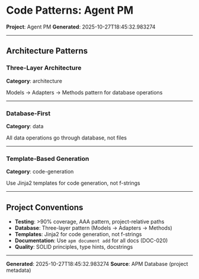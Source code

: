 # Code Patterns: Agent PM

**Project**: Agent PM
**Generated**: 2025-10-27T18:45:32.983274

---

## Architecture Patterns

### Three-Layer Architecture

**Category**: architecture

Models → Adapters → Methods pattern for database operations


---

### Database-First

**Category**: data

All data operations go through database, not files


---

### Template-Based Generation

**Category**: code-generation

Use Jinja2 templates for code generation, not f-strings


---


## Project Conventions

- **Testing**: >90% coverage, AAA pattern, project-relative paths
- **Database**: Three-layer pattern (Models → Adapters → Methods)
- **Templates**: Jinja2 for code generation, not f-strings
- **Documentation**: Use `apm document add` for all docs (DOC-020)
- **Quality**: SOLID principles, type hints, docstrings

---

**Generated**: 2025-10-27T18:45:32.983274
**Source**: APM Database (project metadata)
